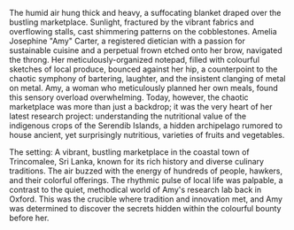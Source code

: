 The humid air hung thick and heavy, a suffocating blanket draped over the bustling marketplace.  Sunlight, fractured by the vibrant fabrics and overflowing stalls, cast shimmering patterns on the cobblestones.  Amelia Josephine "Amy" Carter, a registered dietician with a passion for sustainable cuisine and a perpetual frown etched onto her brow, navigated the throng.  Her meticulously-organized notepad, filled with colourful sketches of local produce, bounced against her hip, a counterpoint to the chaotic symphony of bartering, laughter, and the insistent clanging of metal on metal.  Amy, a woman who meticulously planned her own meals, found this sensory overload overwhelming.  Today, however, the chaotic marketplace was more than just a backdrop; it was the very heart of her latest research project: understanding the nutritional value of the indigenous crops of the Serendib Islands, a hidden archipelago rumored to house ancient, yet surprisingly nutritious, varieties of fruits and vegetables.

The setting:  A vibrant, bustling marketplace in the coastal town of Trincomalee, Sri Lanka, known for its rich history and diverse culinary traditions.  The air buzzed with the energy of hundreds of people, hawkers, and their colorful offerings.  The rhythmic pulse of local life was palpable, a contrast to the quiet, methodical world of Amy's research lab back in Oxford.  This was the crucible where tradition and innovation met, and Amy was determined to discover the secrets hidden within the colourful bounty before her.

